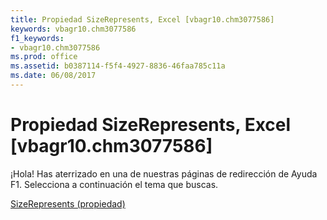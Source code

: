```yaml
---
title: Propiedad SizeRepresents, Excel [vbagr10.chm3077586]
keywords: vbagr10.chm3077586
f1_keywords:
- vbagr10.chm3077586
ms.prod: office
ms.assetid: b0387114-f5f4-4927-8836-46faa785c11a
ms.date: 06/08/2017
---
```





# Propiedad SizeRepresents, Excel [vbagr10.chm3077586]

¡Hola! Has aterrizado en una de nuestras páginas de redirección de Ayuda F1. Selecciona a continuación el tema que buscas.


 [SizeRepresents (propiedad)](http://msdn.microsoft.com/library/sizerepresents-property%28Office.15%29.aspx)


